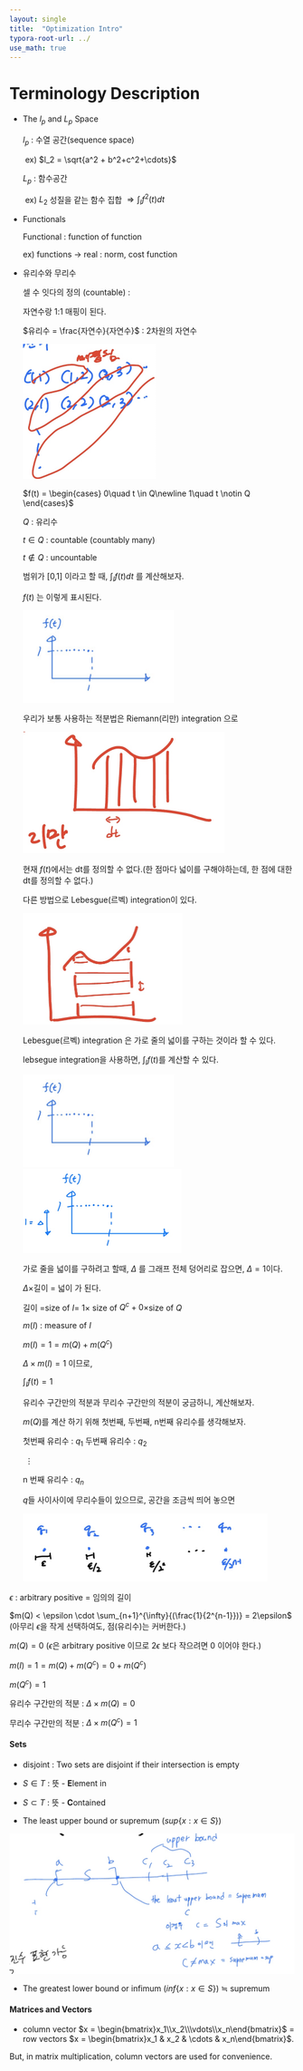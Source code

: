 ```yaml
---
layout: single
title:  "Optimization Intro"
typora-root-url: ../
use_math: true
---
```


# Terminology Description

- The $l_p$ and $L_p$ Space

  $l_p$ : 수열 공간(sequence space)

  ​	ex) $l_2 = \sqrt{a^2 + b^2+c^2+\cdots}$ 

  $L_p$ : 함수공간

  ​	ex) $L_2$ 성질을 같는 함수 집합 $\Rightarrow \int_{I}{f^2(t)dt}$

  

- Functionals

  Functional : function of function

  ex) functions $\rightarrow$ real :     norm, cost function
  
  
  
- 유리수와 무리수

  셀 수 잇다의 정의 (countable) :

  자연수랑 1:1 매핑이 된다.

  
  
  $유리수 = \frac{자연수}{자연수}$ : 2차원의 자연수
  
  <img src="/images/2023-07-03-Optimization_intro/image-20230703120708441.png" alt="image-20230703120708441" style="zoom:50%;" />
  
  
  
  $f(t) = \begin{cases} 0\quad t \in Q\newline 1\quad t \notin Q \end{cases}$
  
  
  
  $Q$ : 유리수
  
  $t \in Q$ : countable (countably many)
  
  $t \notin Q$ : uncountable
  
  
  
  범위가 [0,1] 이라고 할 때, $\int_I{f(t)}dt$ 를 계산해보자.
  
  $f(t)$ 는 이렇게 표시된다.
  
  <img src="/images/2023-07-03-Optimization_intro/image-20230705125025286.png" alt="image-20230705125025286" style="zoom: 50%;" />
  
  우리가 보통 사용하는 적분법은 Riemann(리만) integration 으로 
  
  <img src="/images/2023-07-03-Optimization_intro/image-20230705125324187.png" alt="image-20230705125324187" style="zoom:50%;" />
  
  현재 $f(t)$에서는 dt를 정의할 수 없다.(한 점마다 넓이를 구해야하는데, 한 점에 대한 dt를 정의할 수 없다.)
  
  
  
  다른 방법으로 Lebesgue(르벡) integration이 있다.
  
  <img src="/images/2023-07-03-Optimization_intro/image-20230705125640856.png" alt="image-20230705125640856" style="zoom:50%;" />
  
  
  
  Lebesgue(르벡) integration 은 가로 줄의 넓이를 구하는 것이라 할 수 있다.
  
  lebsegue integration을 사용하면, $\int_I{f(t)}$를 계산할 수 있다.
  
  <img src="/images/2023-07-03-Optimization_intro/image-20230705125025286.png" alt="image-20230705125025286" style="zoom: 50%;" />
  
  <img src="/images/2023-07-03-Optimization_intro/image-20230705130855554.png" alt="image-20230705130855554" style="zoom:50%;" />
  
  가로 줄을 넓이를 구하려고 할때, $\Delta$ 를 그래프 전체 덩어리로 잡으면, $\Delta = 1$이다.
  
  $\Delta \times$길이 = 넓이 가 된다.
  
  길이 =size of $I$= $1 \times$ size of $Q^c + 0 \times$size of $Q$  
  
  $m(I)$ : measure of $I$
  
  $m(I) = 1 = m(Q) + m(Q^c)$ 
  
  $\Delta \times m(I) = 1$ 이므로, 
  
  $\int_I{f(t)} = 1$
  
  
  
  유리수 구간만의 적분과 무리수 구간만의 적분이 궁금하니, 계산해보자.
  
  $m(Q)$를 계산 하기 위해 첫번째, 두번째, n번째 유리수를 생각해보자.
  
  
  
  첫번째 유리수 : $q_1$
  두번째 유리수 : $q_2$
  
  ​            $\vdots$
  
  n 번째 유리수 : $q_n$
  
  
  
  $q$들 사이사이에 무리수들이 있으므로, 공간을 조금씩 띄어 놓으면
  
  <img src="/images/2023-07-03-Optimization_intro/image-20230705131955875.png" alt="image-20230705131955875" style="zoom:50%;" />

$\epsilon$ : arbitrary positive = 임의의 길이

$m(Q) < \epsilon \cdot \sum_{n+1}^{\infty}{(\frac{1}{2^{n-1}})} = 2\epsilon$ (아무리 $\epsilon$을 작게 선택하여도, 점(유리수)는 커버한다.)

$m(Q)=0$ ($\epsilon$은 arbitrary positive 이므로 $2\epsilon$ 보다 작으려면 0 이어야 한다.)

$m(I) = 1 = m(Q) + m(Q^c) = 0 + m(Q^c)$

$m(Q^c) = 1$

유리수 구간만의 적분 : $\Delta \times m(Q) = 0$

무리수 구간만의 적분 : $\Delta \times m(Q^c) = 1$



#### Sets

- disjoint : Two sets are disjoint if their intersection is empty

- $S\in T$ : 뜻 - **E**lement in

- $S \subset T$ : 뜻 - **C**ontained



- The least upper bound or supremum ($sup\{x:x \in S\}$) 

<img src="/images/2023-07-03-Optimization_intro/image-20230705135537753.png" alt="image-20230705135537753" style="zoom:50%;" />



- The greatest lower bound or infimum ($inf\{x:x\in S\}$) $\fallingdotseq$ supremum



#### Matrices and Vectors

- column vector $x = \begin{bmatrix}x_1\\x_2\\\vdots\\x_n\end{bmatrix}$ = row vectors $x = \begin{bmatrix}x_1 & x_2 & \cdots & x_n\end{bmatrix}$.

But, in matrix multiplication, column vectors are used for convenience.
